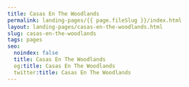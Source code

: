 ```yaml
---
title: Casas En The Woodlands
permalink: landing-pages/{{ page.fileSlug }}/index.html
layout: landing-pages/casas-en-the-woodlands.html
slug: casas-en-the-woodlands
tags: pages
seo:
  noindex: false
  title: Casas En The Woodlands
  og:title: Casas En The Woodlands
  twitter:title: Casas En The Woodlands
---
```



